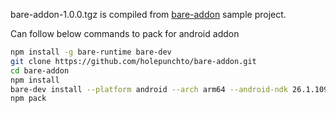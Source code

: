 bare-addon-1.0.0.tgz is compiled from [bare-addon](https://github.com/holepunchto/bare-addon) sample project.


Can follow below commands to pack for android addon

```sh
npm install -g bare-runtime bare-dev
git clone https://github.com/holepunchto/bare-addon.git
cd bare-addon
npm install
bare-dev install --platform android --arch arm64 --android-ndk 26.1.10909125 --android-api 34
npm pack
```
